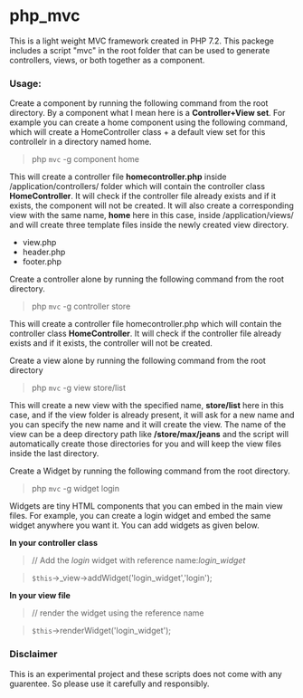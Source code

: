 # php_mvc

This is a light weight MVC framework created in PHP 7.2.
This packege includes a script "mvc" in the root folder that can be used to generate controllers, views, or both together as a component.

### Usage:
Create a component by running the following command from the root directory.
By a component what I mean here is a **Controller+View set**. For example you can create a home component using the following command, which will create a HomeController class + a default view set for this controllelr in a directory named home.

> php `mvc` -g component home

This will create a controller file **homecontroller.php** inside /application/controllers/ folder which will contain the controller class **HomeController**. It will check if the controller file already exists and if it exists, the component will not be created. 
It will also create a corresponding view with the same name, **home** here in this case, inside /application/views/ and will create three template files inside the newly created view directory.

- view.php
- header.php
- footer.php

Create a controller alone by running the following command from the root directory.

> php `mvc` -g controller store

This will create a controller file homecontroller.php which will contain the controller class **HomeController**.
It will check if the controller file already exists and if it exists, the controller will not be created.

Create a view alone by running the following command from the root directory

> php `mvc` -g view store/list

This will create a new view with the specified name, **store/list** here in this case, and if the view folder is already present, it will ask for a new name and you can specify the new name and it will create the view. The name of the view can be a deep directory path like **/store/max/jeans** and the script will automatically create those directories for you and will keep the view files inside the last directory.

Create a Widget by running the following command from the root directory. 

> php `mvc` -g widget login

Widgets are tiny HTML components that you can embed in the main view files. For example, you can create a login widget and embed the same widget anywhere you want it. You can add widgets as given below.

**In your controller class**
> // Add the *login* widget with reference name:*login_widget*

> `$this`->_view->addWidget('login_widget','login'); 

**In your view file**
> // render the widget using the reference name

> `$this`->renderWidget('login_widget');



### Disclaimer
This is an experimental project and these scripts does not come with any guarentee. So please use it carefully and responsibly.

